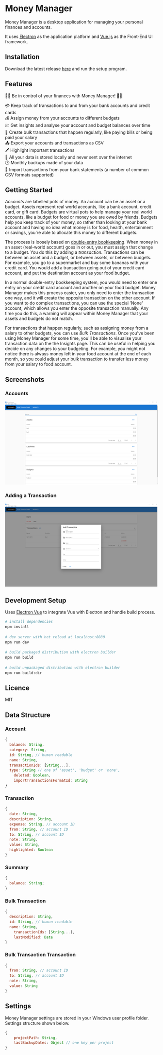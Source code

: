 # Money Manager

Money Manager is a desktop application for managing your personal finances and accounts.

It uses [Electron](https://electron.atom.io/) as the application platform and [Vue.js](https://vuejs.org/) as the Front-End UI framework.

## Installation

Download the latest release [here](https://github.com/dhulme/money-manager/releases) and run the setup program.

## Features

🤑💲 Be in control of your finances with Money Manager! 🏧👛

💳 Keep track of transactions to and from your bank accounts and credit cards  
💰 Assign money from your accounts to different budgets  
💹 Get insights and analyse your account and budget balances over time  
📅 Create bulk transactions that happen regularly, like paying bills or being paid your salary  
📤 Export your accounts and transactions as CSV  
🖊️ Highlight important transactions  
💾 All your data is stored locally and never sent over the internet  
🕒 Monthly backups made of your data  
🏦 Import transactions from your bank statements (a number of common CSV formats supported)  


## Getting Started

*Accounts* are labelled pots of money. An account can be an asset or a budget. Assets represent real world accounts, like a bank account, credit card, or gift card. Budgets are virtual pots to help manage your real world accounts, like a budget for food or money you are owed by friends. Budgets help you keep track of your money, so rather than looking at your bank account and having no idea what money is for food, health, entertainment or savings, you're able to allocate this money to different budgets.

The process is loosely based on [double-entry bookkeeping](https://en.wikipedia.org/wiki/Double-entry_bookkeeping_system). When money in an asset (real-world account) goes in or out, you must assign that change to a budget. You do this by adding a *transaction*. Transactions can be between an asset and a budget, or between assets, or between budgets. For example, you go to a supermarket and buy some bananas with your credit card. You would add a transaction going out of your credit card account, and put the destination account as your food budget.

In a normal double-entry bookkeeping system, you would need to enter one entry on your credit card account and another on your food budget. Money Manager makes this process easier, you only need to enter the transaction one way, and it will create the opposite transaction on the other account. If you want to do complex transactions, you can use the special 'None' account, which allows you enter the opposite transaction manually. Any time you do this, a warning will appear within Money Manager that your assets and budgets do not match.

For transactions that happen regularly, such as assigning money from a salary to other budgets, you can use *Bulk Transactions*. Once you've been using Money Manager for some time, you'll be able to visualise your transaction data on the the Insights page. This can be useful in helping you decide on any changes to your budgeting. For example, you might not notice there is always money left in your food account at the end of each month, so you could adjust your bulk transaction to transfer less money from your salary to food account.

## Screenshots

### Accounts

![Accounts](./docs/screenshots/accounts.png)

### Adding a Transaction

![Account](./docs/screenshots/account.png)

## Development Setup

Uses [Electron Vue](https://github.com/SimulatedGREG/electron-vue) to integrate Vue with Electron and handle build process.

```bash
# install dependencies
npm install

# dev server with hot reload at localhost:8080
npm run dev

# build packaged distribution with electron builder
npm run build

# build unpackaged distribution with electron builder
npm run build:dir
```

## Licence

MIT

## Data Structure

### Account

```javascript
{
  balance: String,
  category: String,
  id: String, // human readable
  name: String,
  transactionIds: [String...],
  type: String // one of 'asset', 'budget' or 'none',
	deleted: Boolean,
	importTransactionsFormatId: String
}
```

### Transaction

```javascript
{
  date: String,
  description: String,
  expense: String, // account ID
  from: String, // account ID
  to: String, // account ID
  note: String,
  value: String,
  highlighted: Boolean
}
```

### Summary

```javascript
{
  balance: String;
}
```

### Bulk Transaction

```javascript
{
  description: String,
  id: String, // human readable
  name: String,
	transactionIds: [String...],
	lastModified: Date
}
```

### Bulk Transaction Transaction

```javascript
{
  from: String, // account ID
  to: String, // account ID
  note: String,
  value: String
}
```

## Settings

Money Manager settings are stored in your Windows user profile folder. Settings structure shown below.

```javascript
{
	projectPath: String,
	lastBackupDates: Object // one key per project
}
```
